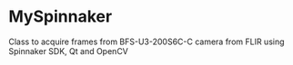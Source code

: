 # MySpinnaker
Class to acquire frames from BFS-U3-200S6C-C camera from FLIR using Spinnaker SDK, Qt and OpenCV
